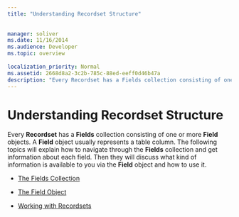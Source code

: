 ```yaml
---
title: "Understanding Recordset Structure"
 
 
manager: soliver
ms.date: 11/16/2014
ms.audience: Developer
ms.topic: overview
  
localization_priority: Normal
ms.assetid: 2668d8a2-3c2b-785c-88ed-eeff0d46b47a
description: "Every Recordset has a Fields collection consisting of one or more Field objects. A Field object usually represents a table column. The following topics will explain how to navigate through the Fields collection and get information about each field. Then they will discuss what kind of information is available to you via the Field object and how to use it."
---
```


# Understanding Recordset Structure

Every **Recordset** has a **Fields** collection consisting of one or more **Field** objects. A **Field** object usually represents a table column. The following topics will explain how to navigate through the **Fields** collection and get information about each field. Then they will discuss what kind of information is available to you via the **Field** object and how to use it. 
  
- [The Fields Collection](the-fields-collection.md)
    
- [The Field Object](the-field-object.md)
    
- [Working with Recordsets](working-with-recordsets.md)
    

